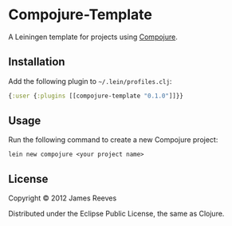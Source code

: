 # Compojure-Template

A Leiningen template for projects using [Compojure][1].

[1]: http://compojure.org

## Installation

Add the following plugin to `~/.lein/profiles.clj`:

```clojure
{:user {:plugins [[compojure-template "0.1.0"]]}}
```

## Usage

Run the following command to create a new Compojure project:

    lein new compojure <your project name>

## License

Copyright © 2012 James Reeves

Distributed under the Eclipse Public License, the same as Clojure.
